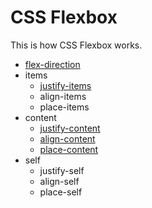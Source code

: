 # CSS Flexbox
This is how CSS Flexbox works.

* [flex-direction](flex/flex-direction.html)
* items
  * [justify-items](flex/justify-items.html)
  * align-items
  * place-items
* content
  * [justify-content](flex/justify-content.html)
  * [align-content](flex/align-content.html)
  * [place-content](flex/place-content.html)
* self
  * justify-self
  * align-self
  * place-self
